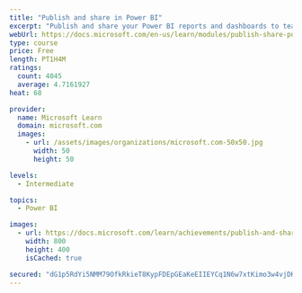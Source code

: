 ```yaml
---
title: "Publish and share in Power BI"
excerpt: "Publish and share your Power BI reports and dashboards to teammates in your organization or to everyone on the web."
webUrl: https://docs.microsoft.com/en-us/learn/modules/publish-share-power-bi/
type: course
price: Free
length: PT1H4M
ratings:
  count: 4045
  average: 4.7161927
heat: 68

provider:
  name: Microsoft Learn
  domain: microsoft.com
  images:
    - url: /assets/images/organizations/microsoft.com-50x50.jpg
      width: 50
      height: 50

levels:
  - Intermediate

topics:
  - Power BI

images:
  - url: https://docs.microsoft.com/learn/achievements/publish-and-share-with-power-bi-desktop-social.png
    width: 800
    height: 400
    isCached: true

secured: "dG1p5RdYi5NMM79OfkRkieT8KypFDEpGEaKeEIIEYCq1N6w7xtKimo3w4vjDKqCDkWB9VeXlFYWA9IcS2kLhSGt793EXc39kl5oL3x13kcK/9tJMhTzGH8K2HnDGek80FgdMSiDhMhCAZSyZQx3gWMdMXMlq/eK2xo5pjT0ykHIeOSwJOaoZSr87QhgqDGcGPb6IRqzqEelyFE3jLUnHftT43KwO94EPrpRa+pz6zyiKUTUTS8F2MLy3CpQ/7aIMW82rIuawm+IYhtfOv+vwm3LdzU4TJE6yPcILRpRs/0Y54shtdw9QnI1H9pk1sT5K3PXtQqFup1tVnpNNEgm2hpBB+/L2+l/U3pmANv1c9L/01B+mzr2NQGG4MFlLqwUjFrQU/0o2qlwuZBmULb5Y3j2AfA1zkli9983bPKsBVSM=;N49VQQwwMrbFmlx/QS58TA=="
---
```


